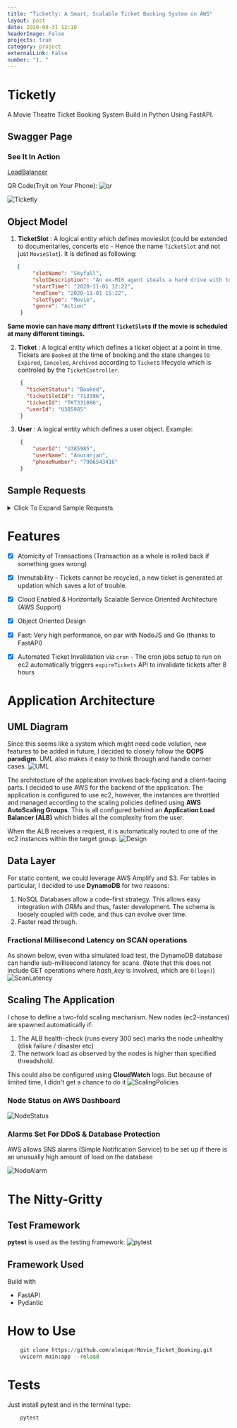 ```yaml
---
title: "Ticketly: A Smart, Scalable Ticket Booking System on AWS"
layout: post
date: 2020-08-31 12:10
headerImage: False
projects: true
category: project
externalLink: False
number: "1. "
---
```



# Ticketly

A Movie Theatre Ticket Booking System Build in Python Using FastAPI.

## Swagger Page
### See It In Action

[LoadBalancer](http://ticketlymain-1835126091.ap-south-1.elb.amazonaws.com:8477/docs#/)

QR Code(Tryit on Your Phone): 
![qr](https://github.com/anuranjandubey/anuranjandubey.github.io/raw/master/assets/images/qrcode.png)

![Ticketly](https://github.com/anuranjandubey/anuranjandubey.github.io/raw/master/assets/images/Ticketly.png)
## Object Model

1. **TicketSlot** : A logical entity which defines movieslot (could be extended to documentaries, concerts etc - Hence the name `TicketSlot` and not just `MovieSlot`). It is defined as following:
```json
   {
        "slotName": "Skyfall", 
        "slotDescription": "An ex-MI6 agent steals a hard drive with top secret information to carry out a vendetta on Bond's overseer, M. Bond must face his past in a bid to try and save M.", 
        "startTime": "2020-11-01 12:22",
        "endTime": "2020-11-01 15:22", 
        "slotType": "Movie", 
        "genre": "Action"
    }
```

**Same movie can have many diffrent `TicketSlot`s if the movie is scheduled at many different timings.**

2. **Ticket** : A logical entity which defines a ticket object at a point in time. Tickets are `Booked` at the time of booking and the state changes to `Expired`, `Canceled`, `Archived` according to `Ticket`s lifecycle which is controled by the `TicketController`.

```json
    {
      "ticketStatus": "Booked",
      "ticketSlotId": "713396",
      "ticketId": "TKT331086",
      "userId": "U385985"
    }
```

3. **User** : A logical entity which defines a user object. Example:

```json
    {
        "userId": "U385985",
        "userName": "Anuranjan",
        "phoneNumber": "7906543416"
    }
```



## Sample Requests
<details><summary>Click To Expand Sample Requests</summary>

### Book User Ticket

```json
    {
        "userName": "John", 
        "userPhoneNumber": "9653864514", 
        "movieName": "Avatar",
        "movieStartTime":"2020-11-01 12:22",
        "numTickets": "3" 
    }
```

### Update Ticket Time

```json
    {
        "ticketId": "TKT437664", 
        "newMovie": "Avatar", 
        "newStartTime": "2020-11-01 12:22"
    }
```

### Get all Booked Tickets for a Movie Slot

```json
    {
        "movieName": "Inception", 
        "movieStartTime": "2020-11-01 12:22"
    }
```

### Get User Details By ticketId

```json
    {
        "ticketId": "TKT437664"
    }
```

### Cancel a Ticket By ticketId

```json
    {
        "ticketId": "TKT437664"
    }
```

### Add Movie Slot

```json
    {
        "slotName": "Skyfall", 
        "slotDescription": "An ex-MI6 agent steals a hard drive with top secret information to carry out a vendetta on Bond's overseer, M. Bond must face his past in a bid to try and save M.", 
        "startTime": "2020-11-01 12:22",
        "endTime": "2020-11-01 15:22", 
        "slotType": "Movie", 
        "genre": "Action"
    }
```

### Get All Movie Slots By Genre

```json
    {
        "genre": "Action"
    }
```
</details>


# Features
- [x] Atomicity of Transactions (Transaction as a whole is rolled back if something goes wrong)
- [x] Immutability - Tickets cannot be recycled, a new ticket is generated at updation which saves a lot of trouble.
- [x] Cloud Enabled & Horizontally Scalable Service Oriented Architecture (AWS Support)
- [x] Object Oriented Design
- [x] Fast: Very high performance, on par with NodeJS and Go (thanks to FastAPI)
- [x] Automated Ticket Invalidation via `cron` - The cron jobs setup to run on ec2 automatically triggers `expireTickets` API to invalidate tickets after 8 hours


# Application Architecture
## UML Diagram
Since this seems like a system which might need code volution, new features to be added in future, I decided to closely follow the **OOPS paradigm**. UML also makes it easy to think through and handle corner cases.
![UML](https://github.com/anuranjandubey/anuranjandubey.github.io/raw/master/assets/images/UML_Diagram.png)

The architecture of the application involves back-facing and a client-facing parts. I decided to use AWS for the backend of the application. The application is configured to use ec2, however, the instances are throttled and managed according to the scaling policies defined using **AWS AutoScaling Groups**. This is all configured behind an **Application Load Balancer (ALB)** which hides all the complexity from the user. 

When the ALB receives a request, it is automatically routed to one of the ec2 instances within the target group.
![Design](https://github.com/anuranjandubey/anuranjandubey.github.io/raw/master/assets/images/MovieAppArchitecture.png)

## Data Layer
For static content, we could leverage AWS Amplify and S3. For tables in particular, I decided to use **DynamoDB** for two reasons:
1. NoSQL Databases allow a code-first strategy. This allows easy integration with *ORM*s and thus, faster development. The schema is loosely coupled with code, and thus can evolve over time.
2. Faster read through.

### Fractional Millisecond Latency on SCAN operations
As shown below, even witha  simulated load test, the DynamoDB database can handle sub-millisecond latency for scans. (Note that this does not include GET operations where *hash_key* is involved, which are `O(logn)`)
![ScanLatency](https://github.com/anuranjandubey/anuranjandubey.github.io/raw/master/assets/images/cloudwatch_scan_latency.png)

## Scaling The Application
I chose to define a two-fold scaling mechanism. New nodes (ec2-instances) are spawned automatically if:
1. The ALB health-check (runs every 300 sec) marks the node unhealthy (disk failure / disaster etc)
2. The network load as observed by the nodes is higher than specified threadshold.

This could also be configured using **CloudWatch** logs. But because of limited time, I didn't get a chance to do it
![ScalingPolicies](https://github.com/anuranjandubey/anuranjandubey.github.io/raw/master/assets/images/scaling_policies_network.png)

### Node Status on AWS Dashboard
![NodeStatus](https://github.com/anuranjandubey/anuranjandubey.github.io/raw/master/assets/images/node_status.png)

### Alarms Set For DDoS & Database Protection
AWS allows SNS alarms (Simple Notification Service) to be set up if there is an unusually high amount of load on the database

![NodeAlarm](https://github.com/anuranjandubey/anuranjandubey.github.io/raw/master/assets/images/sns_topic_alarm.png)


# The Nitty-Gritty

## Test Framework
**pytest** is used as the testing framework:
![pytest](https://github.com/anuranjandubey/anuranjandubey.github.io/raw/master/assets/images/test.png)



## Framework Used
Build with
- FastAPI
- Pydantic 

# How to Use


```python
    git clone https://github.com/almique/Movie_Ticket_Booking.git
    uvicorn main:app --reload
```

# Tests

Just install pytest and in the terminal type:

```python
    pytest
```


